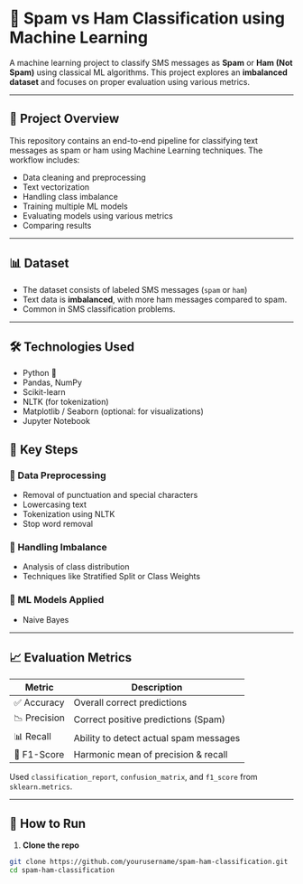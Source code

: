 # 📧 Spam vs Ham Classification using Machine Learning

A machine learning project to classify SMS messages as **Spam** or **Ham (Not Spam)** using classical ML algorithms. This project explores an **imbalanced dataset** and focuses on proper evaluation using various metrics.

---

## 📂 Project Overview

This repository contains an end-to-end pipeline for classifying text messages as spam or ham using Machine Learning techniques. The workflow includes:

- Data cleaning and preprocessing
- Text vectorization
- Handling class imbalance
- Training multiple ML models
- Evaluating models using various metrics
- Comparing results

---

## 📊 Dataset

- The dataset consists of labeled SMS messages (`spam` or `ham`)
- Text data is **imbalanced**, with more ham messages compared to spam.
- Common in SMS classification problems.

---

## 🛠️ Technologies Used

- Python 🐍
- Pandas, NumPy
- Scikit-learn
- NLTK (for tokenization)
- Matplotlib / Seaborn (optional: for visualizations)
- Jupyter Notebook


## 📌 Key Steps

### 🔹 Data Preprocessing
- Removal of punctuation and special characters
- Lowercasing text
- Tokenization using NLTK
- Stop word removal

### 🔹 Handling Imbalance
- Analysis of class distribution
- Techniques like Stratified Split or Class Weights

### 🔹 ML Models Applied
- Naive Bayes

---

## 📈 Evaluation Metrics

| Metric           | Description                                 |
|------------------|---------------------------------------------|
| ✅ Accuracy       | Overall correct predictions                 |
| 📉 Precision      | Correct positive predictions (Spam)         |
| 📊 Recall         | Ability to detect actual spam messages      |
| 🔁 F1-Score       | Harmonic mean of precision & recall         |

Used `classification_report`, `confusion_matrix`, and `f1_score` from `sklearn.metrics`.

---

## 🚀 How to Run

1. **Clone the repo**  
```bash
git clone https://github.com/yourusername/spam-ham-classification.git
cd spam-ham-classification
